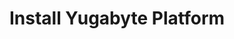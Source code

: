 ---
title: Install Yugabyte Platform
headerTitle: Install Yugabyte Platform
linkTitle: Install Yugabyte Platform
description: Install Yugabyte Platform and prepare universe nodes.
menu:
  latest:
    identifier: prepare-nodes
    parent: install-yugabyte-platform
weight: 615
type: page
isTocNested: true
showAsideToc: true
---